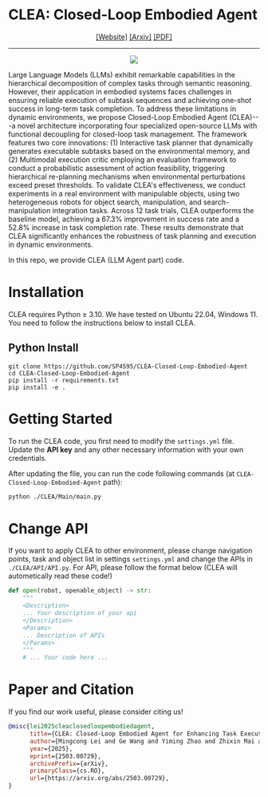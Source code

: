 # CLEA: Closed-Loop Embodied Agent

<div align="center">

[[Website]](https://sp4595.github.io/CLEA/)
[[Arxiv]](https://arxiv.org/abs/2503.00729)
[[PDF]](https://arxiv.org/pdf/2503.00729)
______________________________________________________________________


<img src = "images/intro.jpg" widtion = 40%>


</div>

Large Language Models (LLMs) exhibit remarkable capabilities in the hierarchical decomposition of complex tasks through semantic reasoning. However, their application in embodied systems faces challenges in ensuring reliable execution of subtask sequences and achieving one-shot success in long-term task completion. To address these limitations in dynamic environments, we propose Closed-Loop Embodied Agent (CLEA)---a novel architecture incorporating four specialized open-source LLMs with functional decoupling for closed-loop task management. The framework features two core innovations: (1) Interactive task planner that dynamically generates executable subtasks based on the environmental memory, and (2) Multimodal execution critic employing an evaluation framework to conduct a probabilistic assessment of action feasibility, triggering hierarchical re-planning mechanisms when environmental perturbations exceed preset thresholds. To validate CLEA's effectiveness, we conduct experiments in a real environment with manipulable objects, using two heterogeneous robots for object search, manipulation, and search-manipulation integration tasks. Across 12 task trials, CLEA outperforms the baseline model, achieving a 67.3\% improvement in success rate and a 52.8\% increase in task completion rate. These results demonstrate that CLEA significantly enhances the robustness of task planning and execution in dynamic environments.

In this repo, we provide CLEA (LLM Agent part) code.

# Installation
CLEA requires Python ≥ 3.10. We have tested on Ubuntu 22.04, Windows 11. You need to follow the instructions below to install CLEA.

## Python Install
```
git clone https://github.com/SP4595/CLEA-Closed-Loop-Embodied-Agent
cd CLEA-Closed-Loop-Embodied-Agent
pip install -r requirements.txt
pip install -e .
```
# Getting Started
To run the CLEA code, you first need to modify the `settings.yml` file. Update the **API key** and any other necessary information with your own credentials.  

After updating the file, you can run the code following commands (at `CLEA-Closed-Loop-Embodied-Agent` path):

```bash
python ./CLEA/Main/main.py
```

# Change API

If you want to apply CLEA to other environment, please change navigation points, task and object list in settings `settings.yml` and change the APIs in `./CLEA/API/API.py`. For API, please follow the format below (CLEA will autometically read these code!)

```python
def open(robot, openable_object) -> str:
    """
    <Description>
    ... Your description of your api
    </Description>
    <Params>
    ... Description of APIs
    </Params>
    """
    # ... Your code here ...
```

# Paper and Citation

If you find our work useful, please consider citing us! 

```bibtex
@misc{lei2025cleaclosedloopembodiedagent,
      title={CLEA: Closed-Loop Embodied Agent for Enhancing Task Execution in Dynamic Environments}, 
      author={Mingcong Lei and Ge Wang and Yiming Zhao and Zhixin Mai and Qing Zhao and Yao Guo and Zhen Li and Shuguang Cui and Yatong Han and Jinke Ren},
      year={2025},
      eprint={2503.00729},
      archivePrefix={arXiv},
      primaryClass={cs.RO},
      url={https://arxiv.org/abs/2503.00729}, 
}
```